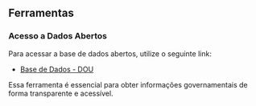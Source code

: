 ## Ferramentas

### Acesso a Dados Abertos

Para acessar a base de dados abertos, utilize o seguinte link:

- [Base de Dados - DOU](https://www.in.gov.br/acesso-a-informacao/dados-abertos/base-de-dados)

Essa ferramenta é essencial para obter informações governamentais de forma transparente e acessível.
